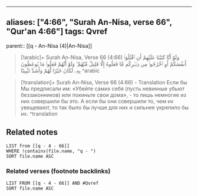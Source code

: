 
---
aliases: ["4:66", "Surah An-Nisa, verse 66", "Qur'an 4:66"]
tags: Qvref
---

parent:: [[q - An-Nisa (4)|An-Nisa]]

> [!arabic]+ Surah An-Nisa, Verse 66 (4:66)
> <span class="quran-arabic">وَلَوْ أَنَّا كَتَبْنَا عَلَيْهِمْ أَنِ ٱقْتُلُوٓا۟ أَنفُسَكُمْ أَوِ ٱخْرُجُوا۟ مِن دِيَـٰرِكُم مَّا فَعَلُوهُ إِلَّا قَلِيلٌ مِّنْهُمْ ۖ وَلَوْ أَنَّهُمْ فَعَلُوا۟ مَا يُوعَظُونَ بِهِۦ لَكَانَ خَيْرًا لَّهُمْ وَأَشَدَّ تَثْبِيتًا</span>
^arabic

> [!translation]+ Surah An-Nisa, Verse 66 (4:66) - Translation
> Если бы Мы предписали им: «Убейте самих себя (пусть невинные убьют беззаконников) или покиньте свои дома», - то лишь немногие из них совершили бы это. А если бы они совершили то, чем их увещевают, то так было бы лучше для них и сильнее укрепило бы их.
^translation



## Related notes
```dataview
LIST from [[q - 4 - 66]]
WHERE !contains(file.name, "q - ")
SORT file.name ASC
```

### Related verses (footnote backlinks)
```dataview
LIST FROM [[q - 4 - 66]] AND #Qvref
SORT file.name ASC
```

